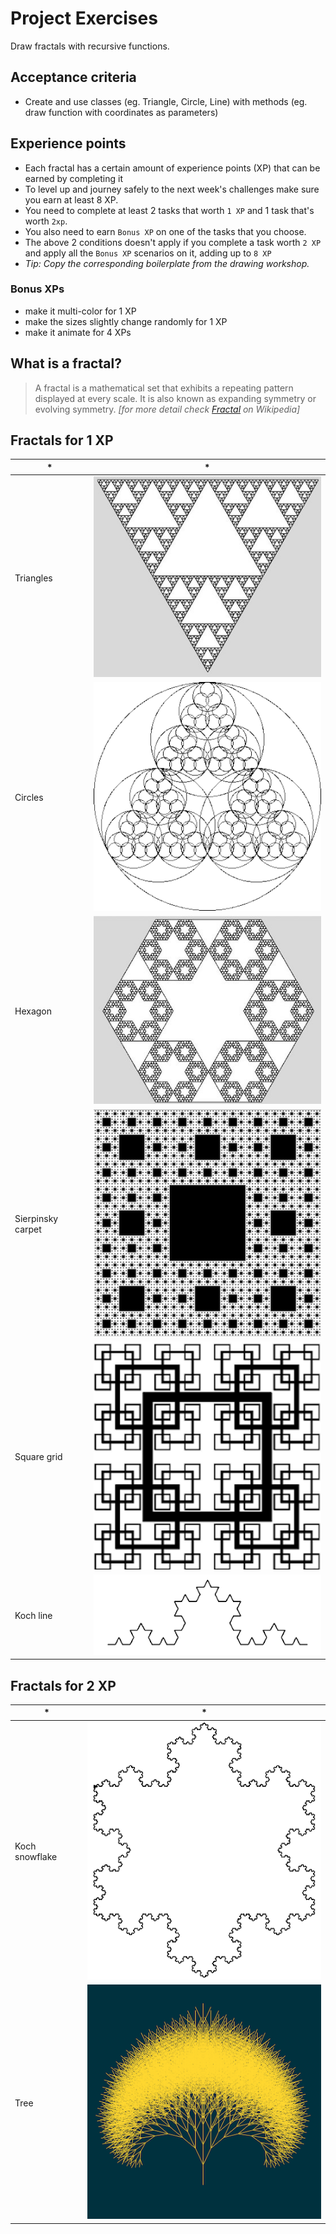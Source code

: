 # Project Exercises

Draw fractals with recursive functions.

## Acceptance criteria

- Create and use classes (eg. Triangle, Circle, Line) with methods (eg. draw
  function with coordinates as parameters)

## Experience points

- Each fractal has a certain amount of experience points (XP) that can be earned
  by completing it
- To level up and journey safely to the next week's challenges make sure you
  earn at least 8 XP.
- You need to complete at least 2 tasks that worth `1 XP` and 1 task that's worth `2xp`.
- You also need to earn `Bonus XP` on one of the tasks that you choose.
- The above 2 conditions doesn't apply if you complete a task worth `2 XP` and apply all the `Bonus XP` scenarios on it, adding up to `8 XP`
- *Tip: Copy the corresponding boilerplate from the drawing workshop.*

### Bonus XPs

- make it multi-color for 1 XP
- make the sizes slightly change randomly for 1 XP
- make it animate for 4 XPs

## What is a fractal?

> A fractal is a mathematical set that exhibits a repeating pattern displayed at
> every scale. It is also known as expanding symmetry or evolving symmetry.
> *\[for more detail check [Fractal](https://en.wikipedia.org/wiki/Fractal) on
> Wikipedia]*

## Fractals for 1 XP

| \*                | \*                               |
| ----------------- | -------------------------------- |
| Triangles         | ![triangles](triangles.jpg)      |
| Circles           | ![circles](circles.gif)          |
| Hexagon           | ![hexagon](hexagon.jpg)          |
| Sierpinsky carpet | ![carpet](sierpinski-carpet.png) |
| Square grid       | ![grid](square-grid.png)         |
| Koch line         | ![koch](koch.png)                |

## Fractals for 2 XP

| \*             | \*                              |
| -------------- | ------------------------------- |
| Koch snowflake | ![snowflake](kochsnowflake.png) |
| Tree           | ![tree](tree.png)               |
